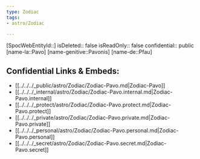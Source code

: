 ```yaml
---
type: Zodiac
tags:
- astro/Zodiac

---
```

[SpocWebEntityId::]
isDeleted:: false
isReadOnly:: false
confidential:: public
[name-la::Pavo]
[name-genitive::Pavonis]
[name-de::Pfau]


## Confidential Links & Embeds: 
- [[../../../_public/astro/Zodiac/Zodiac-Pavo.md|Zodiac-Pavo]] 
- [[../../../_internal/astro/Zodiac/Zodiac-Pavo.internal.md|Zodiac-Pavo.internal]] 
- [[../../../_protect/astro/Zodiac/Zodiac-Pavo.protect.md|Zodiac-Pavo.protect]] 
- [[../../../_private/astro/Zodiac/Zodiac-Pavo.private.md|Zodiac-Pavo.private]] 
- [[../../../_personal/astro/Zodiac/Zodiac-Pavo.personal.md|Zodiac-Pavo.personal]] 
- [[../../../_secret/astro/Zodiac/Zodiac-Pavo.secret.md|Zodiac-Pavo.secret]] 
